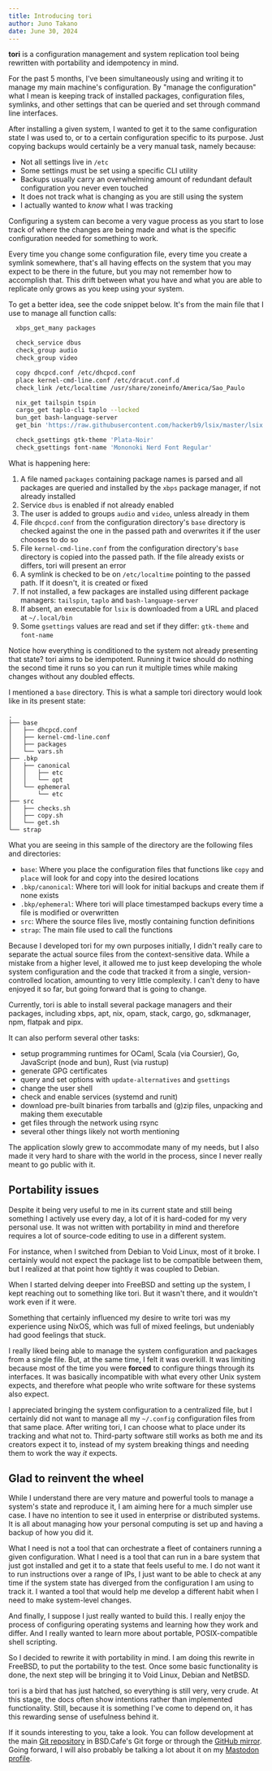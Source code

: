 ```yaml
---
title: Introducing tori
author: Juno Takano
date: June 30, 2024
---
```


**tori** is a configuration management and system replication tool being rewritten with portability and idempotency in mind.

For the past 5 months, I've been simultaneously using and writing it to manage my main machine's configuration. By "manage the configuration" what I mean is keeping track of installed packages, configuration files, symlinks, and other settings that can be queried and set through command line interfaces.

After installing a given system, I wanted to get it to the same configuration state I was used to, or to a certain configuration specific to its purpose. Just copying backups would certainly be a very manual task, namely because:

- Not all settings live in `/etc`
- Some settings must be set using a specific CLI utility
- Backups usually carry an overwhelming amount of redundant default configuration you never even touched
- It does not track what is changing as you are still using the system
- I actually wanted to _know_ what I was tracking

Configuring a system can become a very vague process as you start to lose track of where the changes are being made and what is the specific configuration needed for something to work.

Every time you change some configuration file, every time you create a symlink somewhere, that's all having effects on the system that you may expect to be there in the future, but you may not remember how to accomplish that. This drift between what you have and what you are able to replicate only grows as you keep using your system.

To get a better idea, see the code snippet below. It's from the main file that I use to manage all function calls:

```sh
  xbps_get_many packages

  check_service dbus
  check_group audio
  check_group video

  copy dhcpcd.conf /etc/dhcpcd.conf
  place kernel-cmd-line.conf /etc/dracut.conf.d
  check_link /etc/localtime /usr/share/zoneinfo/America/Sao_Paulo

  nix_get tailspin tspin
  cargo_get taplo-cli taplo --locked
  bun_get bash-language-server
  get_bin 'https://raw.githubusercontent.com/hackerb9/lsix/master/lsix' lsix

  check_gsettings gtk-theme 'Plata-Noir'
  check_gsettings font-name 'Mononoki Nerd Font Regular'
```

What is happening here:

1. A file named `packages` containing package names is parsed and all packages are queried and installed by the `xbps` package manager, if not already installed
1. Service `dbus` is enabled if not already enabled
1. The user is added to groups `audio` and `video`, unless already in them
1. File `dhcpcd.conf` from the configuration directory's `base` directory is checked against the one in the passed path and overwrites it if the user chooses to do so
1. File `kernel-cmd-line.conf` from the configuration directory's `base` directory is copied into the passed path. If the file already exists or differs, tori will present an error
1. A symlink is checked to be on `/etc/localtime` pointing to the passed path. If it doesn't, it is created or fixed
1. If not installed, a few packages are installed using different package managers: `tailspin`, `taplo` and `bash-language-server`
1. If absent, an executable for `lsix` is downloaded from a URL and placed at `~/.local/bin`
1. Some `gsettings` values are read and set if they differ: `gtk-theme` and `font-name`

Notice how everything is conditioned to the system not already presenting that state? tori aims to be idempotent. Running it twice should do nothing the second time it runs so you can run it multiple times while making changes without any doubled effects.

I mentioned a `base` directory. This is what a sample tori directory would look like in its present state:

```
.
├── base
│   ├── dhcpcd.conf
│   ├── kernel-cmd-line.conf
│   ├── packages
│   └── vars.sh
├── .bkp
│   ├── canonical
│   │   ├── etc
│   │   └── opt
│   └── ephemeral
│       └── etc
├── src
│   ├── checks.sh
│   ├── copy.sh
│   └── get.sh
└── strap
```

What you are seeing in this sample of the directory are the following files and directories:

- `base`: Where you place the configuration files that functions like `copy` and `place` will look for and copy into the desired locations
- `.bkp/canonical`: Where tori will look for initial backups and create them if none exists
- `.bkp/ephemeral`: Where tori will place timestamped backups every time a file is modified or overwritten
- `src`: Where the source files live, mostly containing function definitions
- `strap`: The main file used to call the functions

Because I developed tori for my own purposes initially, I didn't really care to separate the actual source files from the context-sensitive data. While a mistake from a higher level, it allowed me to just keep developing the whole system configuration and the code that tracked it from a single, version-controlled location, amounting to very little complexity. I can't deny to have enjoyed it so far, but going forward that is going to change.

Currently, tori is able to install several package managers and their packages, including xbps, apt, nix, opam, stack, cargo, go, sdkmanager, npm, flatpak and pipx.

It can also perform several other tasks:

- setup programming runtimes for OCaml, Scala (via Coursier), Go, JavaScript (node and bun), Rust (via rustup)
- generate GPG certificates
- query and set options with `update-alternatives` and `gsettings`
- change the user shell
- check and enable services (systemd and runit)
- download pre-built binaries from tarballs and (g)zip files, unpacking and making them executable
- get files through the network using rsync
- several other things likely not worth mentioning

The application slowly grew to accommodate many of my needs, but I also made it very hard to share with the world in the process, since I never really meant to go public with it.

## Portability issues

Despite it being very useful to me in its current state and still being something I actively use every day, a lot of it is hard-coded for my very personal use. It was not written with portability in mind and therefore requires a lot of source-code editing to use in a different system.

For instance, when I switched from Debian to Void Linux, most of it broke. I certainly would not expect the package list to be compatible between them, but I realized at that point how tightly it was coupled to Debian.

When I started delving deeper into FreeBSD and setting up the system, I kept reaching out to something like tori. But it wasn't there, and it wouldn't work even if it were.

Something that certainly influenced my desire to write tori was my experience using NixOS, which was full of mixed feelings, but undeniably had good feelings that stuck.

 I really liked being able to manage the system configuration and packages from a single file. But, at the same time, I felt it was overkill. It was limiting because most of the time you were **forced** to configure things through its interfaces. It was basically incompatible with what every other Unix system expects, and therefore what people who write software for these systems also expect.

I appreciated bringing the system configuration to a centralized file, but I certainly did not want to manage all my `~/.config` configuration files from that same place. After writing tori, I can choose what to place under its tracking and what not to. Third-party software still works as both me and its creators expect it to, instead of my system breaking things and needing them to work the way _it_ expects.

## Glad to reinvent the wheel

While I understand there are very mature and powerful tools to manage a system's state and reproduce it, I am aiming here for a much simpler use case. I have no intention to see it used in enterprise or distributed systems. It is all about managing how your personal computing is set up and having a backup of how you did it.

What I need is not a tool that can orchestrate a fleet of containers running a given configuration. What I need is a tool that can run in a bare system that just got installed and get it to a state that feels useful to me. I do not want it to run instructions over a range of IPs, I just want to be able to check at any time if the system state has diverged from the configuration I am using to track it. I wanted a tool that would help me develop a different habit when I need to make system-level changes.

And finally, I suppose I just really wanted to build this. I really enjoy the process of configuring operating systems and learning how they work and differ. And I really wanted to learn more about portable, POSIX-compatible shell scripting.

So I decided to rewrite it with portability in mind. I am doing this rewrite in FreeBSD, to put the portability to the test. Once some basic functionality is done, the next step will be bringing it to Void Linux, Debian and NetBSD.

tori is a bird that has just hatched, so everything is still very, very crude. At this stage, the docs often show intentions rather than implemented functionality. Still, because it is something I've come to depend on, it has this rewarding sense of usefulness behind it.

If it sounds interesting to you, take a look. You can follow development at the main [Git repository](https://brew.bsd.cafe/jutty/tori) in BSD.Cafe's Git forge or through the [GitHub mirror](https://github.com/jultty/tori). Going forward, I will also probably be talking a lot about it on my [Mastodon profile](https://mastodon.bsd.cafe/@jutty).

